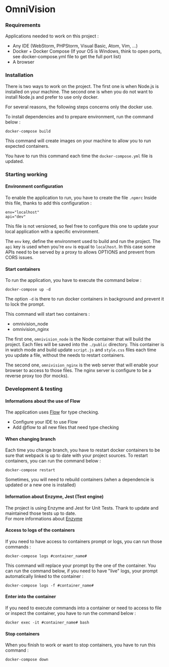 # OmniVision

### Requirements

Applications needed to work on this project :

- Any IDE (WebStorm, PHPStorm, Visual Basic, Atom, Vim, ...)
- Docker + Docker Compose (If your OS is Windows, think to open ports, see docker-compose.yml file to get the full port list)
- A browser

### Installation

There is two ways to work on the project.
The first one is when Node.js is installed on your machine. The second one is when you do not want to install Node.js and prefer to use only docker.

For several reasons, the following steps concerns only the docker use.

To install dependencies and to prepare environment, run the command below :

```
docker-compose build
```

This command will create images on your machine to allow you to run expected containers.

You have to run this command each time the `docker-compose.yml` file is updated.

### Starting working

#### Environment configuration
To enable the application to run, you have to create the file `.npmrc`
Inside this file, thanks to add this configuration :
```
env="localhost"
api="dev"
```
This file is not versioned, so feel free to configure this one to update your local application with a specific environment.

The `env` key, define the environment used to build and run the project.
The `api` key is used when you're `env` is equal to `localhost`. In this case some APIs need to be served by a proxy to allows OPTIONS and prevent from CORS issues.


#### Start containers
To run the application, you have to execute the command below :

```
docker-compose up -d
```

The option `-d` is there to run docker containers in background and prevent it to lock the prompt.

This command will start two containers :

- omnivision_node
- omnivision_nginx

The first one, `omnivision_node` is the Node container that will build the project. Each files will be saved into the `./public` directory. This container is in watch mode and build update `script.js` and `style.css` files each time you update a file, without the needs to restart containers.

The second one, `omnivision_nginx` is the web server that will enable your browser to access to those files. The nginx server is configure to be a reverse proxy too (for mocks).

### Development & testing

#### Informations about the use of Flow

The application uses [Flow](http://flowtype.org/) for type checking.

- Configure your IDE to use Flow
- Add @flow to all new files that need type checking

#### When changing branch

Each time you change branch, you have to restart docker containers to be sure that webpack is up to date with your project sources. To restart containers, you can run the command below :

```
docker-compose restart
```

Sometimes, you will need to rebuild containers (when a dependencie is updated or a new one is installed)

#### Information about Enzyme, Jest (Test engine)

The project is using Enzyme and Jest for Unit Tests.
Thank to update and maintained those tests up to date.
<br/>For more informations about [Enzyme](https://airbnb.io/enzyme/docs/guides/jest.html)

#### Access to logs of the containers

If you need to have access to containers prompt or logs, you can run those commands :

```
docker-compose logs #container_name#
```

This command will replace your prompt by the one of the container. You can run the command below, if you need to have "live" logs, your prompt automatically linked to the container :

```
docker-compose logs -f #container_name#
```

#### Enter into the container

If you need to execute commands into a container or need to access to file or inspect the container, you have to run the command below :

```
docker exec -it #container_name# bash
```

#### Stop containers

When you finish to work or want to stop containers, you have to run this command :

```
docker-compose down
```
